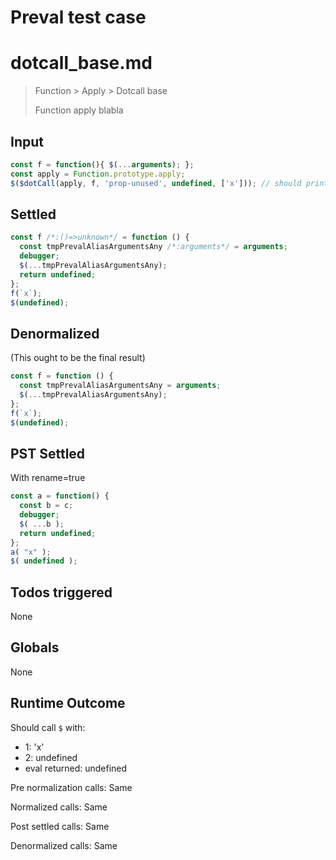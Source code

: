 # Preval test case

# dotcall_base.md

> Function > Apply > Dotcall base
>
> Function apply blabla

## Input

`````js filename=intro
const f = function(){ $(...arguments); };
const apply = Function.prototype.apply;
$($dotCall(apply, f, 'prop-unused', undefined, ['x'])); // should print x
`````


## Settled


`````js filename=intro
const f /*:()=>unknown*/ = function () {
  const tmpPrevalAliasArgumentsAny /*:arguments*/ = arguments;
  debugger;
  $(...tmpPrevalAliasArgumentsAny);
  return undefined;
};
f(`x`);
$(undefined);
`````


## Denormalized
(This ought to be the final result)

`````js filename=intro
const f = function () {
  const tmpPrevalAliasArgumentsAny = arguments;
  $(...tmpPrevalAliasArgumentsAny);
};
f(`x`);
$(undefined);
`````


## PST Settled
With rename=true

`````js filename=intro
const a = function() {
  const b = c;
  debugger;
  $( ...b );
  return undefined;
};
a( "x" );
$( undefined );
`````


## Todos triggered


None


## Globals


None


## Runtime Outcome


Should call `$` with:
 - 1: 'x'
 - 2: undefined
 - eval returned: undefined

Pre normalization calls: Same

Normalized calls: Same

Post settled calls: Same

Denormalized calls: Same
